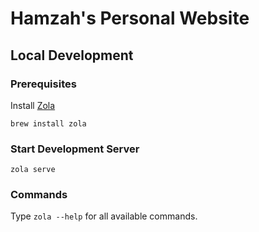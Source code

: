 # Hamzah's Personal Website

## Local Development

### Prerequisites

Install [Zola](https://www.getzola.org)

```
brew install zola
```

### Start Development Server

```
zola serve
```

### Commands

Type `zola --help` for all available commands.